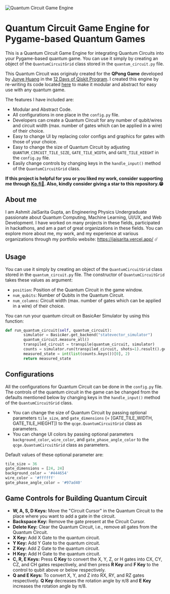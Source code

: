 ![Quantum Circuit Game Engine](https://github.com/devilkiller-ag/Quantum-Circuit-Game-Engine/assets/43639341/a88b68f7-28be-47e4-8b7e-91dd0bd5be90)

<h1>Quantum Circuit Game Engine for Pygame-based Quantum Games</h1>

This is a Quantum Circuit Game Engine for integrating Quantum Circuits into your Pygame-based quantum game. You can use it simply by creating an object of the `QuantumCircuitGrid` class stored in the `quantum_circuit.py` file.

This Quantum Circuit was originaly created for the **QPong Game** developed by <a href='https://huangjunye.github.io/' target='_blank'>Junye Huang</a> in the <a href="https://www.youtube.com/playlist?list=PLOFEBzvs-VvodTkP_rfrs3RWdeWE9aNRD" target='_blank'>12 Days of Qiskit Program</a>. I created this engine by re-writing its code located <a href='https://github.com/QPong/qpong-livestream' target='_blank'>here</a> to make it modular and abstract for easy use with any quantum game. 

The features I have included are:
- Modular and Abstract Code.
- All configurations in one place in the `config.py` file.
- Developers can create a Quantum Circuit for any number of qubit/wires and circuit width (max. number of gates which can be applied in a wire) of their choice. 
- Easy to change UI by replacing color configs and graphics for gates with those of your choice. 
- Easy to change the size of Quantum Circuit by adjusting `QUANTUM_CIRCUIT_TILE_SIZE`, `GATE_TILE_WIDTH`, and `GATE_TILE_HIEGHT` in the `config.py` file.
- Easily change controls by changing keys in the `handle_input()` method of the `QuantumCircuitGrid` class.


**If this project is helpful for you or you liked my work, consider supporting me through <a href="https://ko-fi.com/jaisarita" target="_blank">Ko.fi🍵</a>. Also, kindly consider giving a star to this repository.😁**

<!-- ------------------------------------------------------------------------- -->
<h2>About me</h2>

I am Ashmit JaiSarita Gupta, an Engineering Physics Undergraduate passionate about Quantum Computing, Machine Learning, UI/UX, and Web Development. I have worked on many projects in these fields, participated in hackathons, and am a part of great organizations in these fields. You can explore more about me, my work, and my experience at various organizations through my portfolio website: <a href='https://jaisarita.vercel.app/' target="_blank">https://jaisarita.vercel.app/</a> ☄️

<!-- ------------------------------------------------------------------------- -->
<h2>Usage</h2>

You can use it simply by creating an object of the `QuantumCircuitGrid` class stored in the `quantum_circuit.py` file. The constructor of `QuantumCircuitGrid` takes these values as argument:

- `position`: Position of the Quantum Circuit in the game window.
- `num_qubits`: Number of Qubits in the Quantum Circuit.
- `num_columns`: Circuit width (max. number of gates which can be applied in a wire) of their choice.

You can run your quantum circuit on BasicAer Simulator by using this function:
```python
def run_quantum_circuit(self, quantum_circuit):
        simulator = BasicAer.get_backend("statevector_simulator")
        quantum_circuit.measure_all()
        transpiled_circuit = transpile(quantum_circuit, simulator)
        counts = simulator.run(transpiled_circuit, shots=1).result().get_counts()
        measured_state = int(list(counts.keys())[0], 2)
        return measured_state
```

<!-- ------------------------------------------------------------------------- -->
<h2>Configurations</h2>

All the configurations for Quantum Circuit can be done in the `config.py` file. The controls of the quantum circuit in the game can be changed from the defaults mentioned below by changing keys in the `handle_input()` method of the `QuantumCircuitGrid` class.

- You can change the size of Quantum Circuit by passing optional parameters `tile_size`, and `gate_dimensions` (= [GATE_TILE_WIDTH, GATE_TILE_HIEGHT]) to the `qcge.QuantumCircuitGrid` class as parameters.
- You can change UI colors by passing optional parameters `background_color`, `wire_color`, and `gate_phase_angle_color` to the `qcge.QuantumCircuitGrid` class as parameters.

Default values of these optional parameter are:
```python
tile_size = 36
gate_dimensions = [24, 24]
background_color = '#444654'
wire_color = '#ffffff'
gate_phase_angle_color = '#97ad40'
```

<!-- ------------------------------------------------------------------------- -->
<h2>Game Controls for Building Quantum Circuit</h2>

- **W, A, S, D Keys:** Move the "Circuit Cursor" in the Quantum Circuit to the place where you want to add a gate in the circuit.
- **Backspace Key:** Remove the gate present at the Circuit Cursor.
- **Delete Key:** Clear the Quantum Circuit, i.e., remove all gates from the Quantum Circuit.
- **X Key:** Add X Gate to the quantum circuit.
- **Y Key:** Add Y Gate to the quantum circuit.
- **Z Key:** Add Z Gate to the quantum circuit.
- **H Key:** Add H Gate to the quantum circuit.
- **C, R, E Keys:** Press **C Key** to convert the X, Y, Z, or H gates into CX, CY, CZ, and CH gates respectively, and then press **R Key** and **F Key** to the control to qubit above or below respectively.
- **Q and E Keys:** To convert X, Y, and Z into RX, RY, and RZ gates respectively. **Q Key** decreases the rotation angle by π/8 and **E Key** increases the rotation angle by π/8.

<!-- ------------------------------------------------------------------------- -->
